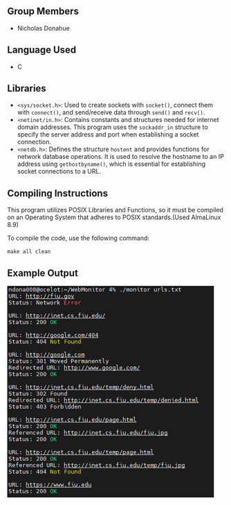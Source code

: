 ## Group Members
- Nicholas Donahue

## Language Used
- C

## Libraries
- `<sys/socket.h>`: Used to create sockets with `socket()`, connect them with `connect()`, and send/receive data through `send()` and `recv()`.
- `<netinet/in.h>`: Contains constants and structures needed for internet domain addresses. This program uses the `sockaddr_in` structure to specify the server address and port when establishing a socket connection.
- `<netdb.h>`: Defines the structure `hostent` and provides functions for network database operations. It is used to resolve the hostname to an IP address using `gethostbyname()`, which is essential for establishing socket connections to a URL.

## Compiling Instructions
This program utilizes POSIX Libraries and Functions, so it must be compiled on an Operating System that adheres to POSIX standards.(Used AlmaLinux 8.9)

To compile the code, use the following command:
```
make all clean
```

## Example Output
![Output](./assets/output.png)